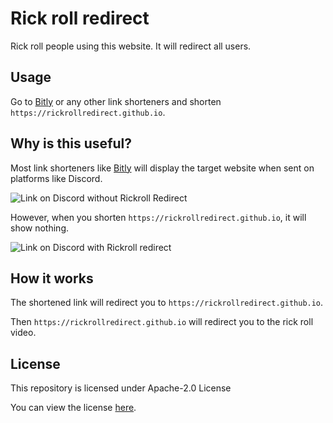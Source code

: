 # Rick roll redirect
Rick roll people using this website. It will redirect all users.

## Usage
Go to [Bitly](https://bitly.com) or any other link shorteners and shorten `https://rickrollredirect.github.io`.

## Why is this useful?
Most link shorteners like [Bitly](https://bitly.com) will display the target website when sent on platforms like Discord.

![Link on Discord without Rickroll Redirect](https://i.imgur.com/OwvFTP3.png)

However, when you shorten `https://rickrollredirect.github.io`, it will show nothing.

![Link on Discord with Rickroll redirect](https://i.imgur.com/kQNSBuC.png)

## How it works
The shortened link will redirect you to `https://rickrollredirect.github.io`.

Then `https://rickrollredirect.github.io` will redirect you to the rick roll video.

## License
This repository is licensed under Apache-2.0 License

You can view the license [here](https://github.com/RickrollRedirect/rickrollredirect.github.io/blob/master/LICENSE).
